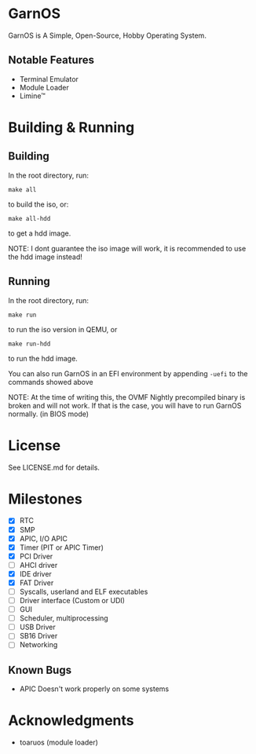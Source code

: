 # GarnOS

GarnOS is A Simple, Open-Source, Hobby Operating System.

## Notable Features

- Terminal Emulator
- Module Loader
- Limine™

# Building & Running

## Building

In the root directory, run:
```
make all
```
to build the iso, or:
```
make all-hdd
```
to get a hdd image.

NOTE: I dont guarantee the iso image will work, it is recommended to use the hdd image instead!

## Running
In the root directory, run:
```
make run
```
to run the iso version in QEMU, or
```
make run-hdd
```
to run the hdd image.

You can also run GarnOS in an EFI environment by appending `-uefi` to the commands showed above

NOTE: At the time of writing this, the OVMF Nightly precompiled binary is broken and will not work. If that is the case, you will have to run GarnOS normally. (in BIOS mode)

# License
See LICENSE.md for details.

# Milestones

- [x] RTC
- [x] SMP
- [x] APIC, I/O APIC
- [x] Timer (PIT or APIC Timer)
- [x] PCI Driver
- [ ] AHCI driver
- [x] IDE driver
- [x] FAT Driver
- [ ] Syscalls, userland and ELF executables
- [ ] Driver interface (Custom or UDI)
- [ ] GUI
- [ ] Scheduler, multiprocessing
- [ ] USB Driver
- [ ] SB16 Driver
- [ ] Networking

## Known Bugs

- APIC Doesn't work properly on some systems

# Acknowledgments

- toaruos (module loader)